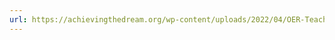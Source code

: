 ```yaml
---
url: https://achievingthedream.org/wp-content/uploads/2022/04/OER-Teaching-and-Learning-Report-04202022_Acc.pdf
---
```

